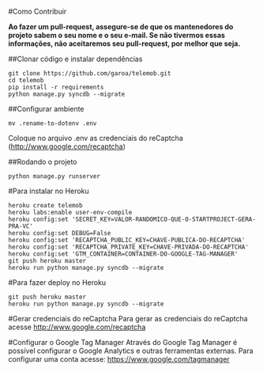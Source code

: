 #Como Contribuir

**Ao fazer um pull-request, assegure-se de que os mantenedores do projeto sabem o seu nome e o seu e-mail. Se não tivermos essas informações, não aceitaremos seu pull-request, por melhor que seja.**

##Clonar código e instalar dependências
```
git clone https://github.com/garoa/telemob.git
cd telemob
pip install -r requirements
python manage.py syncdb --migrate
```

##Configurar ambiente
```
mv .rename-to-dotenv .env
```
Coloque no arquivo .env as credenciais do reCaptcha (http://www.google.com/recaptcha)

##Rodando o projeto
```
python manage.py runserver
```

#Para instalar no Heroku

```
heroku create telemob
heroku labs:enable user-env-compile
heroku config:set 'SECRET_KEY=VALOR-RANDOMICO-QUE-O-STARTPROJECT-GERA-PRA-VC'
heroku config:set DEBUG=False
heroku config:set 'RECAPTCHA_PUBLIC_KEY=CHAVE-PUBLICA-DO-RECAPTCHA'
heroku config:set 'RECAPTCHA_PRIVATE_KEY=CHAVE-PRIVADA-DO-RECAPTCHA'
heroku config:set 'GTM_CONTAINER=CONTAINER-DO-GOOGLE-TAG-MANAGER'
git push heroku master
heroku run python manage.py syncdb --migrate
```

#Para fazer deploy no Heroku

```
git push heroku master
heroku run python manage.py syncdb --migrate
```

#Gerar credenciais do reCaptcha
Para gerar as credenciais do reCaptcha acesse http://www.google.com/recaptcha 

#Configurar o Google Tag Manager
Através do Google Tag Manager é possível configurar o Google Analytics e outras ferramentas externas. Para configurar uma conta acesse: https://www.google.com/tagmanager
